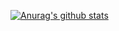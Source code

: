 [![Anurag's github stats](https://github-readme-stats.vercel.app/api?username=masterZSH)](https://github.com/masterZSH)

